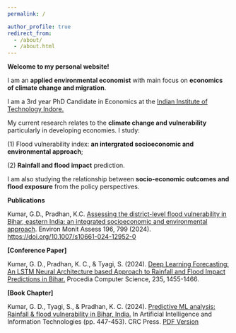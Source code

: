 ```yaml
---
permalink: /

author_profile: true
redirect_from: 
  - /about/
  - /about.html
---
```


**Welcome to my personal website!**


I am an **applied environmental economist** with main focus on **economics of climate change and migration**.


I am a 3rd year PhD Candidate in Economics at the [Indian Institute of Technology Indore.](https://www.iiti.ac.in/)


My current research relates to the **climate change and vulnerability** particularly in developing economies. I study: 

(1) Flood vulnerability index: **an intergrated socioeconomic and environmental approach**; 

(2) **Rainfall and flood impact** prediction. 


I am also studying the relationship between **socio-economic outcomes and flood exposure** from the policy perspectives.

**Publications**

Kumar, G.D., Pradhan, K.C. [Assessing the district-level flood vulnerability in Bihar, eastern India: an integrated socioeconomic and environmental approach](https://link.springer.com/article/10.1007/s10661-024-12952-0). Environ Monit Assess 196, 799 (2024). https://doi.org/10.1007/s10661-024-12952-0

**[Conference Paper]**

Kumar, G. D., Pradhan, K. C., & Tyagi, S. (2024). [Deep Learning Forecasting: An LSTM Neural Architecture based Approach to Rainfall and Flood Impact Predictions in Bihar.](https://www.sciencedirect.com/science/article/pii/S1877050924008135) Procedia Computer Science, 235, 1455-1466.

**[Book Chapter]**

Kumar, G. D., Tyagi, S., & Pradhan, K. C. (2024). [Predictive ML analysis: Rainfall & flood vulnerability in Bihar, India.](https://www.taylorfrancis.com/chapters/edit/10.1201/9781032700502-71/predictive-ml-analysis-rainfall-flood-vulnerability-bihar-india-guru-dayal-kumar-shekhar-tyagi-kalandi-charan-pradhan) In Artificial Intelligence and Information Technologies (pp. 447-453). CRC Press.
[PDF Version](https://github.com/gurudayalkumar/gurudayalkumar.github.io/blob/master/files/Predictive%20Analysis%20using%20Machine%20Learning.pdf)


